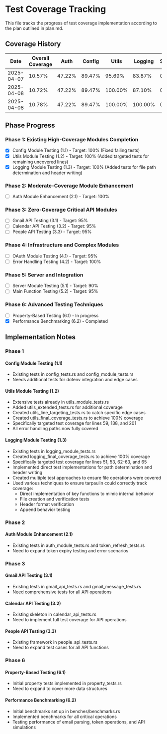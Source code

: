 # Test Coverage Tracking

This file tracks the progress of test coverage implementation according to the plan outlined in plan.md.

## Coverage History

| Date | Overall Coverage | Auth | Config | Utils | Logging | Server | Calendar | Gmail | People | OAuth | Main | Errors |
|------|------------------|------|--------|-------|---------|--------|----------|-------|--------|-------|------|--------|
| 2025-04-07 | 10.57% | 47.22% | 89.47% | 95.69% | 83.87% | 0.67% | 0.00% | 0.00% | 0.00% | 0.00% | 0.00% | 0.00% |
| 2025-04-08 | 10.72% | 47.22% | 89.47% | 100.00% | 87.10% | 0.67% | 0.00% | 0.00% | 0.00% | 0.00% | 0.00% | 0.00% |
| 2025-04-08 | 10.78% | 47.22% | 89.47% | 100.00% | 100.00% | 0.67% | 0.00% | 0.00% | 0.00% | 0.00% | 0.00% | 0.00% |

## Phase Progress

### Phase 1: Existing High-Coverage Modules Completion

- [x] Config Module Testing (1.1) - Target: 100% (Fixed failing tests)
- [x] Utils Module Testing (1.2) - Target: 100% (Added targeted tests for remaining uncovered lines)
- [x] Logging Module Testing (1.3) - Target: 100% (Added tests for file path determination and header writing)

### Phase 2: Moderate-Coverage Module Enhancement

- [ ] Auth Module Enhancement (2.1) - Target: 100%

### Phase 3: Zero-Coverage Critical API Modules

- [ ] Gmail API Testing (3.1) - Target: 95%
- [ ] Calendar API Testing (3.2) - Target: 95%
- [ ] People API Testing (3.3) - Target: 95%

### Phase 4: Infrastructure and Complex Modules

- [ ] OAuth Module Testing (4.1) - Target: 95%
- [ ] Error Handling Testing (4.2) - Target: 100%

### Phase 5: Server and Integration

- [ ] Server Module Testing (5.1) - Target: 90%
- [ ] Main Function Testing (5.2) - Target: 95%

### Phase 6: Advanced Testing Techniques

- [ ] Property-Based Testing (6.1) - In progress
- [x] Performance Benchmarking (6.2) - Completed

## Implementation Notes

### Phase 1

#### Config Module Testing (1.1)
- Existing tests in config_tests.rs and config_module_tests.rs
- Needs additional tests for dotenv integration and edge cases

#### Utils Module Testing (1.2)
- Extensive tests already in utils_module_tests.rs
- Added utils_extended_tests.rs for additional coverage
- Created utils_line_targeting_tests.rs to catch specific edge cases
- Created utils_final_coverage_tests.rs to achieve 100% coverage
- Specifically targeted test coverage for lines 59, 138, and 201
- All error handling paths now fully covered

#### Logging Module Testing (1.3)
- Existing tests in logging_module_tests.rs
- Created logging_final_coverage_tests.rs to achieve 100% coverage
- Specifically targeted test coverage for lines 51, 53, 62-63, and 65
- Implemented direct test implementations for path determination and header writing
- Created multiple test approaches to ensure file operations were covered
- Used various techniques to ensure tarpaulin could correctly track coverage:
  - Direct implementation of key functions to mimic internal behavior
  - File creation and verification tests
  - Header format verification
  - Append behavior testing

### Phase 2

#### Auth Module Enhancement (2.1)
- Existing tests in auth_module_tests.rs and token_refresh_tests.rs
- Need to expand token expiry testing and error scenarios

### Phase 3

#### Gmail API Testing (3.1)
- Existing tests in gmail_api_tests.rs and gmail_message_tests.rs
- Need comprehensive tests for all API operations

#### Calendar API Testing (3.2)
- Existing skeleton in calendar_api_tests.rs
- Need to implement full test coverage for API operations

#### People API Testing (3.3)
- Existing framework in people_api_tests.rs
- Need to expand test cases for all API functions

### Phase 6

#### Property-Based Testing (6.1)
- Initial property tests implemented in property_tests.rs
- Need to expand to cover more data structures

#### Performance Benchmarking (6.2)
- Initial benchmarks set up in benches/benchmarks.rs
- Implemented benchmarks for all critical operations
- Testing performance of email parsing, token operations, and API simulations
